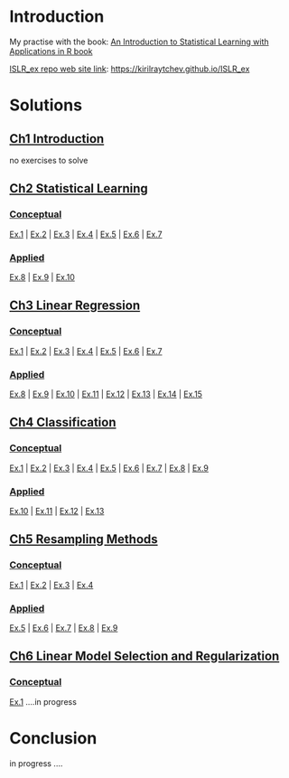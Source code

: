 # Introduction

My practise with the book: [An Introduction to Statistical Learning with Applications in R book](http://www-bcf.usc.edu/~gareth/ISL/) 

[ISLR_ex repo web site link](https://kirilraytchev.github.io/ISLR_ex): https://kirilraytchev.github.io/ISLR_ex

# Solutions

## [Ch1 Introduction]() 

no exercises to solve

## [Ch2 Statistical Learning](https://kirilraytchev.github.io/ISLR_ex/Ch2.html)

### [Conceptual](https://kirilraytchev.github.io/ISLR_ex/Ch2.html#conceptual)

[Ex.1](https://kirilraytchev.github.io/ISLR_ex/Ch2.html#ex1) |
[Ex.2](https://kirilraytchev.github.io/ISLR_ex/Ch2.html#ex2) |
[Ex.3](https://kirilraytchev.github.io/ISLR_ex/Ch2.html#ex3) |
[Ex.4](https://kirilraytchev.github.io/ISLR_ex/Ch2.html#ex4) |
[Ex.5](https://kirilraytchev.github.io/ISLR_ex/Ch2.html#ex5) |
[Ex.6](https://kirilraytchev.github.io/ISLR_ex/Ch2.html#ex6) |
[Ex.7](https://kirilraytchev.github.io/ISLR_ex/Ch2.html#ex7)

### [Applied](https://kirilraytchev.github.io/ISLR_ex/Ch2.html#applied)

[Ex.8](https://kirilraytchev.github.io/ISLR_ex/Ch2.html#ex8) |
[Ex.9](https://kirilraytchev.github.io/ISLR_ex/Ch2.html#ex9) |
[Ex.10](https://kirilraytchev.github.io/ISLR_ex/Ch2.html#ex10) 

## [Ch3 Linear Regression](https://kirilraytchev.github.io/ISLR_ex/Ch3.html)

### [Conceptual](https://kirilraytchev.github.io/ISLR_ex/Ch3.html#conceptual)

[Ex.1](https://kirilraytchev.github.io/ISLR_ex/Ch3.html#ex1) |
[Ex.2](https://kirilraytchev.github.io/ISLR_ex/Ch3.html#ex2) |
[Ex.3](https://kirilraytchev.github.io/ISLR_ex/Ch3.html#ex3) |
[Ex.4](https://kirilraytchev.github.io/ISLR_ex/Ch3.html#ex4) |
[Ex.5](https://kirilraytchev.github.io/ISLR_ex/Ch3.html#ex5) |
[Ex.6](https://kirilraytchev.github.io/ISLR_ex/Ch3.html#ex6) |
[Ex.7](https://kirilraytchev.github.io/ISLR_ex/Ch3.html#ex7)

### [Applied](https://kirilraytchev.github.io/ISLR_ex/Ch3.html#applied)

[Ex.8](https://kirilraytchev.github.io/ISLR_ex/Ch3.html#ex8) |
[Ex.9](https://kirilraytchev.github.io/ISLR_ex/Ch3.html#ex9) |
[Ex.10](https://kirilraytchev.github.io/ISLR_ex/Ch3.html#ex10) |
[Ex.11](https://kirilraytchev.github.io/ISLR_ex/Ch3.html#ex11) |
[Ex.12](https://kirilraytchev.github.io/ISLR_ex/Ch3.html#ex12) |
[Ex.13](https://kirilraytchev.github.io/ISLR_ex/Ch3.html#ex13) |
[Ex.14](https://kirilraytchev.github.io/ISLR_ex/Ch3.html#ex14) |
[Ex.15](https://kirilraytchev.github.io/ISLR_ex/Ch3.html#ex15) 

## [Ch4 Classification](https://kirilraytchev.github.io/ISLR_ex/Ch4.html) 

### [Conceptual](https://kirilraytchev.github.io/ISLR_ex/Ch4.html#conceptual)

[Ex.1](https://kirilraytchev.github.io/ISLR_ex/Ch4.html#ex1) |
[Ex.2](https://kirilraytchev.github.io/ISLR_ex/Ch4.html#ex2) |
[Ex.3](https://kirilraytchev.github.io/ISLR_ex/Ch4.html#ex3) |
[Ex.4](https://kirilraytchev.github.io/ISLR_ex/Ch4.html#ex4) |
[Ex.5](https://kirilraytchev.github.io/ISLR_ex/Ch4.html#ex5) |
[Ex.6](https://kirilraytchev.github.io/ISLR_ex/Ch4.html#ex6) |
[Ex.7](https://kirilraytchev.github.io/ISLR_ex/Ch4.html#ex7) |
[Ex.8](https://kirilraytchev.github.io/ISLR_ex/Ch4.html#ex8) |
[Ex.9](https://kirilraytchev.github.io/ISLR_ex/Ch4.html#ex9)

### [Applied](https://kirilraytchev.github.io/ISLR_ex/Ch4.html#applied)

[Ex.10](https://kirilraytchev.github.io/ISLR_ex/Ch4.html#ex10) |
[Ex.11](https://kirilraytchev.github.io/ISLR_ex/Ch4.html#ex11) |
[Ex.12](https://kirilraytchev.github.io/ISLR_ex/Ch4.html#ex12) |
[Ex.13](https://kirilraytchev.github.io/ISLR_ex/Ch4.html#ex13) 

## [Ch5 Resampling Methods](https://kirilraytchev.github.io/ISLR_ex/Ch5.html) 

### [Conceptual](https://kirilraytchev.github.io/ISLR_ex/Ch5.html#conceptual)

[Ex.1](https://kirilraytchev.github.io/ISLR_ex/Ch5.html#ex1) |
[Ex.2](https://kirilraytchev.github.io/ISLR_ex/Ch5.html#ex2) | 
[Ex.3](https://kirilraytchev.github.io/ISLR_ex/Ch5.html#ex3) |
[Ex.4](https://kirilraytchev.github.io/ISLR_ex/Ch5.html#ex4)

### [Applied](https://kirilraytchev.github.io/ISLR_ex/Ch5.html#applied)

[Ex.5](https://kirilraytchev.github.io/ISLR_ex/Ch5.html#ex5) |
[Ex.6](https://kirilraytchev.github.io/ISLR_ex/Ch5.html#ex6) |
[Ex.7](https://kirilraytchev.github.io/ISLR_ex/Ch5.html#ex7) |
[Ex.8](https://kirilraytchev.github.io/ISLR_ex/Ch5.html#ex8) |
[Ex.9](https://kirilraytchev.github.io/ISLR_ex/Ch5.html#ex9)

## [Ch6 Linear Model Selection and Regularization](https://kirilraytchev.github.io/ISLR_ex/Ch6.html) 

### [Conceptual](https://kirilraytchev.github.io/ISLR_ex/Ch6.html#conceptual)

[Ex.1](https://kirilraytchev.github.io/ISLR_ex/Ch6.html#ex1) ....in progress

# Conclusion

in progress ....